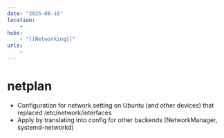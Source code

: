 ```yaml
---
date: "2025-08-16"
location: 
    - 
hubs: 
    - "[[Networking]]"
urls:
    - 
---
```


# netplan
+ Configuration for network setting on Ubuntu (and other devices) that replaced /etc/network/interfaces
+ Apply by translating into config for other backends (NetworkManager, systemd-networkd)
